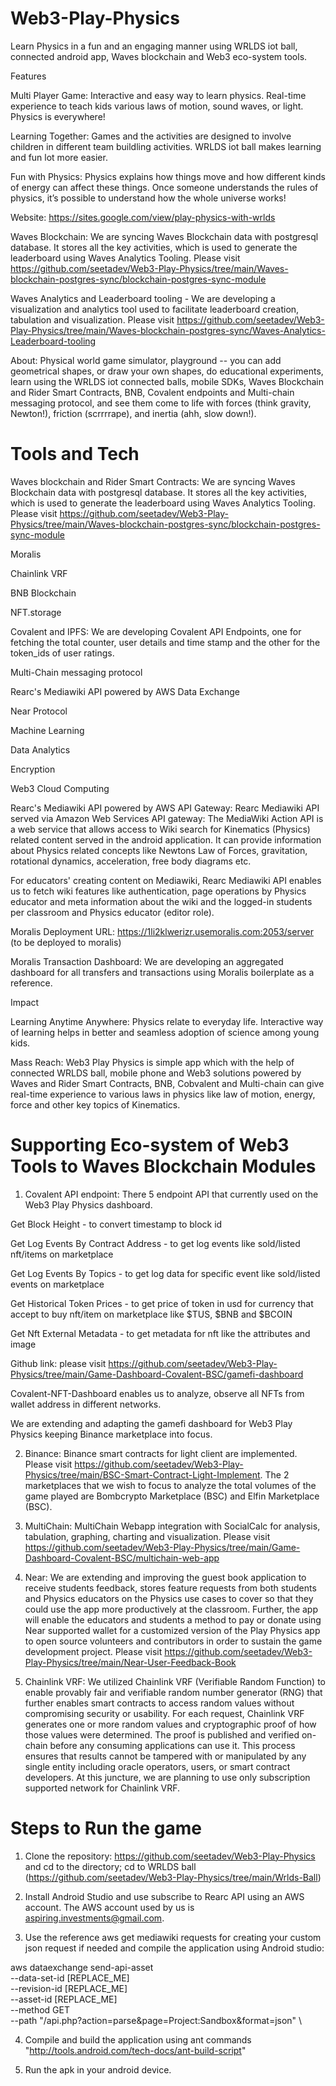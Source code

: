 # Web3-Play-Physics
Learn Physics in a fun and an engaging manner using WRLDS iot ball, connected android app, Waves blockchain and Web3 eco-system tools.

Features

Multi Player Game: Interactive and easy way to learn physics. Real-time experience to teach kids various laws of motion, sound waves, or light. Physics is everywhere!

Learning Together: Games and the activities are designed to involve children in different team buildling activities. WRLDS iot ball makes learning and fun lot more easier.

Fun with Physics: Physics explains how things move and how different kinds of energy can affect these things. Once someone understands the rules of physics, it’s possible to understand how the whole universe works! 


Website: https://sites.google.com/view/play-physics-with-wrlds

Waves Blockchain: We are syncing Waves Blockchain data with postgresql database. It stores all the key activities, which is used to generate the leaderboard using Waves Analytics Tooling. Please visit https://github.com/seetadev/Web3-Play-Physics/tree/main/Waves-blockchain-postgres-sync/blockchain-postgres-sync-module

Waves Analytics and Leaderboard tooling - We are developing a visualization and analytics tool used to facilitate leaderboard creation, tabulation and visualization. Please visit https://github.com/seetadev/Web3-Play-Physics/tree/main/Waves-blockchain-postgres-sync/Waves-Analytics-Leaderboard-tooling


About: Physical world game simulator, playground -- you can add geometrical shapes, or draw your own shapes, do educational experiments, learn using the WRLDS iot connected balls, mobile SDKs, Waves Blockchain and Rider Smart Contracts, BNB, Covalent endpoints and Multi-chain messaging protocol, and see them come to life with forces (think gravity, Newton!), friction (scrrrrape), and inertia (ahh, slow down!).

# Tools and Tech

Waves blockchain and Rider Smart Contracts: We are syncing Waves Blockchain data with postgresql database. It stores all the key activities, which is used to generate the leaderboard using Waves Analytics Tooling. Please visit https://github.com/seetadev/Web3-Play-Physics/tree/main/Waves-blockchain-postgres-sync/blockchain-postgres-sync-module

Moralis

Chainlink VRF

BNB Blockchain

NFT.storage

Covalent and IPFS: We are developing Covalent API Endpoints, one for fetching the total counter, user details and time stamp and the other for the token_ids of user ratings.

Multi-Chain messaging protocol

Rearc's Mediawiki API powered by AWS Data Exchange

Near Protocol

Machine Learning

Data Analytics

Encryption

Web3 Cloud Computing


Rearc's Mediawiki API powered by AWS API Gateway: Rearc Mediawiki API served via Amazon Web Services API gateway: The MediaWiki Action API is a web service that allows access to Wiki search for Kinematics (Physics) related content served in the android application. It can provide information about Physics related concepts like Newtons Law of Forces, gravitation, rotational dynamics, acceleration, free body diagrams etc.

For educators' creating content on Mediawiki, Rearc Mediawiki API enables us to fetch wiki features like authentication, page operations by Physics educator and meta information about the wiki and the logged-in students per classroom and Physics educator (editor role).


Moralis Deployment URL: https://1li2klwerizr.usemoralis.com:2053/server (to be deployed to moralis)

Moralis Transaction Dashboard: We are developing an aggregated dashboard for all transfers and transactions using Moralis boilerplate as a reference. 


Impact

Learning Anytime Anywhere:  Physics relate to everyday life. Interactive way of learning helps in better and seamless adoption of science among young kids. 

Mass Reach: Web3 Play Physics is simple app which with the help of connected WRLDS ball, mobile phone and Web3 solutions powered by Waves and Rider Smart Contracts, BNB, Cobvalent and Multi-chain can give real-time experience to various laws in physics like law of motion, energy, force and other key topics of Kinematics.


# Supporting Eco-system of Web3 Tools to Waves Blockchain Modules


1. Covalent API endpoint: There 5 endpoint API that currently used on the Web3 Play Physics dashboard.

Get Block Height - to convert timestamp to block id

Get Log Events By Contract Address - to get log events like sold/listed nft/items on marketplace

Get Log Events By Topics - to get log data for specific event like sold/listed events on marketplace

Get Historical Token Prices - to get price of token in usd for currency that accept to buy nft/item on marketplace like $TUS, $BNB and $BCOIN

Get Nft External Metadata - to get metadata for nft like the attributes and image

Github link: please visit https://github.com/seetadev/Web3-Play-Physics/tree/main/Game-Dashboard-Covalent-BSC/gamefi-dashboard 

Covalent-NFT-Dashboard enables us to analyze, observe all NFTs from wallet address in different networks. 

We are extending and adapting the gamefi dashboard for Web3 Play Physics keeping Binance marketplace into focus.

2. Binance: Binance smart contracts for light client are implemented. Please visit https://github.com/seetadev/Web3-Play-Physics/tree/main/BSC-Smart-Contract-Light-Implement. The 2 marketplaces that we wish to focus to analyze the total volumes of the game played are Bombcrypto Marketplace (BSC) and Elfin Marketplace (BSC).

3. MultiChain: MultiChain Webapp integration with SocialCalc for analysis, tabulation, graphing, charting and visualization. Please visit https://github.com/seetadev/Web3-Play-Physics/tree/main/Game-Dashboard-Covalent-BSC/multichain-web-app

4. Near: We are extending and improving the guest book application to receive students feedback, stores feature requests from both students and Physics educators on the Physics use cases to cover so that they could use the app more productively at the classroom. Further, the app will enable the educators and students a method to pay or donate using Near supported wallet for a customized version of the Play Physics app to open source volunteers and contributors in order to sustain the game development project. Please visit https://github.com/seetadev/Web3-Play-Physics/tree/main/Near-User-Feedback-Book

5. Chainlink VRF:  We utilized Chainlink VRF (Verifiable Random Function) to enable provably fair and verifiable random number generator (RNG) that further enables smart contracts to access random values without compromising security or usability. For each request, Chainlink VRF generates one or more random values and cryptographic proof of how those values were determined. The proof is published and verified on-chain before any consuming applications can use it. This process ensures that results cannot be tampered with or manipulated by any single entity including oracle operators, users, or smart contract developers. At this juncture, we are planning to use only subscription supported network for Chainlink VRF.


# Steps to Run the game

1. Clone the repository: https://github.com/seetadev/Web3-Play-Physics and cd to the directory; cd to WRLDS ball (https://github.com/seetadev/Web3-Play-Physics/tree/main/Wrlds-Ball)

2. Install Android Studio and use subscribe to Rearc API using an AWS account. The AWS account used by us is aspiring.investments@gmail.com.
3. Use the reference aws get mediawiki requests for creating your custom json request if needed and compile the application using Android studio: 

aws dataexchange send-api-asset \
  --data-set-id [REPLACE_ME] \
  --revision-id  [REPLACE_ME] \
  --asset-id  [REPLACE_ME] \
  --method GET \
  --path "/api.php?action=parse&page=Project:Sandbox&format=json" \

4. Compile and build the application using ant commands "http://tools.android.com/tech-docs/ant-build-script"

5. Run the apk in your android device.









